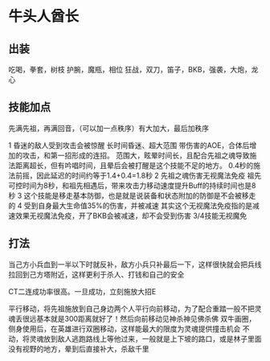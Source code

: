 # 牛头人酋长

## 出装
吃喝，拳套，树枝
护腕，魔瓶，相位
狂战，双刀，笛子，BKB，强袭，大炮，龙心

## 技能加点
先满先祖，再满回音，（可以加一点秩序）有大加大，最后加秩序

1 昏迷的敌人受到攻击会被惊醒  长时间昏迷、超大范围
带伤害的AOE，合体后增加的攻击，和第一招形成的连招。
范围大，眩晕时间长，且配合先祖之魂导致施法距离超长，但有吟唱时间，且晕后会被打醒是这个技能不足的地方。
0.4秒的施法前摇，因此延迟的时间约等于1.4+0.4=1.8秒
2 先祖之魂伤害无视魔法免疫
祖先可控时间为8秒，和祖先相遇后，带来攻击力移动速度提升Buff的持续时间也是8秒
3 这个技能是移走基本防御，也是就是说装备和状态附加的防御是不会被移走的
4 受到自身最大生命值35%的伤害，并被减速
其实这个无视魔法免疫指的是减速效果无视魔法免疫，开了BKB会被减速，却不会受到伤害
3/4技能无视魔免

## 打法
当己方小兵血到一半以下时就反补，敌方小兵只补最后一下，这样很快就会把兵线拉回到己方塔附近，这样更利于杀人、打钱和自己的安全

CT二连成功率很高。一旦成功，立刻施放大招E

平行移动，将先祖施放到自己身边两个人平行向前移动，为了配合重踏一般不把灵魂丢很远基本就是300距离就好了！然后向前移动见神杀神见佛杀佛
双牛画圈，侧身使用后，在英雄进行双圈移动，这样能最大的限度为灵魂提供撞击机会
不动，将灵魂放到敌人逃跑路线上等他过来，一般就是上下坡的路口，或是林子里面没有视野的地方，晕到后直接补大，杀敌千里